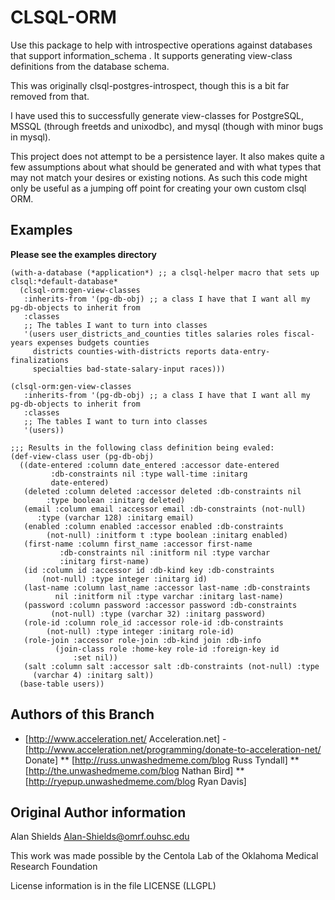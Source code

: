# CLSQL-ORM #
Use this package to help with introspective operations against
databases that support information_schema . It supports generating 
view-class definitions from the database schema.

This was originally clsql-postgres-introspect, though this is a bit far removed from that.

I have used this to successfully generate view-classes for PostgreSQL,
MSSQL (through freetds and unixodbc), and mysql (though with minor
bugs in mysql).

This project does not attempt to be a persistence layer. It also makes quite a few assumptions
about what should be generated and with what types that may not match your desires or existing 
notions.  As such this code might only be useful as a jumping off point for creating your own
custom clsql ORM.

## Examples ##

**Please see the examples directory**

```
(with-a-database (*application*) ;; a clsql-helper macro that sets up clsql:*default-database* 
  (clsql-orm:gen-view-classes
   :inherits-from '(pg-db-obj) ;; a class I have that I want all my pg-db-objects to inherit from
   :classes 
   ;; The tables I want to turn into classes
   '(users user_districts_and_counties titles salaries roles fiscal-years expenses budgets counties
     districts counties-with-districts reports data-entry-finalizations
     specialties bad-state-salary-input races)))
```

```
(clsql-orm:gen-view-classes
   :inherits-from '(pg-db-obj) ;; a class I have that I want all my pg-db-objects to inherit from
   :classes 
   ;; The tables I want to turn into classes
   '(users))

;;; Results in the following class definition being evaled:
(def-view-class user (pg-db-obj)
  ((date-entered :column date_entered :accessor date-entered
		 :db-constraints nil :type wall-time :initarg
		 date-entered)
   (deleted :column deleted :accessor deleted :db-constraints nil
	    :type boolean :initarg deleted)
   (email :column email :accessor email :db-constraints (not-null)
	  :type (varchar 128) :initarg email)
   (enabled :column enabled :accessor enabled :db-constraints
	    (not-null) :initform t :type boolean :initarg enabled)
   (first-name :column first_name :accessor first-name
	       :db-constraints nil :initform nil :type varchar
	       :initarg first-name)
   (id :column id :accessor id :db-kind key :db-constraints
       (not-null) :type integer :initarg id)
   (last-name :column last_name :accessor last-name :db-constraints
	      nil :initform nil :type varchar :initarg last-name)
   (password :column password :accessor password :db-constraints
	     (not-null) :type (varchar 32) :initarg password)
   (role-id :column role_id :accessor role-id :db-constraints
	    (not-null) :type integer :initarg role-id)
   (role-join :accessor role-join :db-kind join :db-info
	      (join-class role :home-key role-id :foreign-key id
			  :set nil))
   (salt :column salt :accessor salt :db-constraints (not-null) :type
	 (varchar 4) :initarg salt))
  (base-table users))

```

## Authors of this Branch ##

* [http://www.acceleration.net/ Acceleration.net] - [http://www.acceleration.net/programming/donate-to-acceleration-net/ Donate]
** [http://russ.unwashedmeme.com/blog Russ Tyndall]
** [http://the.unwashedmeme.com/blog Nathan Bird]
** [http://ryepup.unwashedmeme.com/blog Ryan Davis]

## Original Author information ##

Alan Shields <Alan-Shields@omrf.ouhsc.edu>

This work was made possible by the Centola Lab of the Oklahoma Medical Research Foundation

License information is in the file LICENSE (LLGPL)
